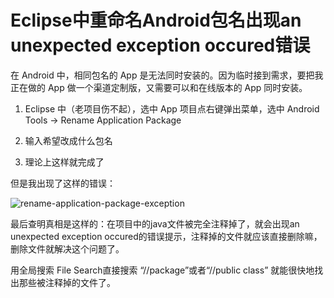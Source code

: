 # Eclipse中重命名Android包名出现an unexpected exception occured错误

在 Android 中，相同包名的 App 是无法同时安装的。因为临时接到需求，要把我正在做的 App 做一个渠道定制版，又需要可以和在线版本的 App 同时安装。

1. Eclipse 中（老项目伤不起），选中 App 项目点右键弹出菜单，选中 Android Tools -> Rename Application Package

2. 输入希望改成什么包名

3. 理论上这样就完成了

但是我出现了这样的错误：

![rename-application-package-exception](/images/rename-application-package-exception-in-eclipse-1.png)

最后查明真相是这样的：在项目中的java文件被完全注释掉了，就会出现an unexpected exception occured的错误提示，注释掉的文件就应该直接删除嘛，删除文件就解决这个问题了。

用全局搜索 File Search直接搜索 “//package”或者“//public class” 就能很快地找出那些被注释掉的文件了。